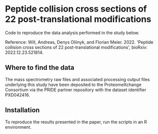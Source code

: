 # Peptide collision cross sections of 22 post-translational modifications
Code to reproduce the data analysis performed in the study below.

Reference:
Will, Andreas, Denys Oliinyk, and Florian Meier. 2022. 'Peptide collision cross sections of 22 post-translational modifications', bioRxiv: 2022.12.23.521814.

## Where to find the data
The mass spectrometry raw files and associated processing output files underlying this study have been deposited to the ProteomeXchange Consortium via the PRIDE partner repository with the dataset identifier PXD042416.

## Installation
To reproduce the results presented in the paper, run the scripts in an R environment.
